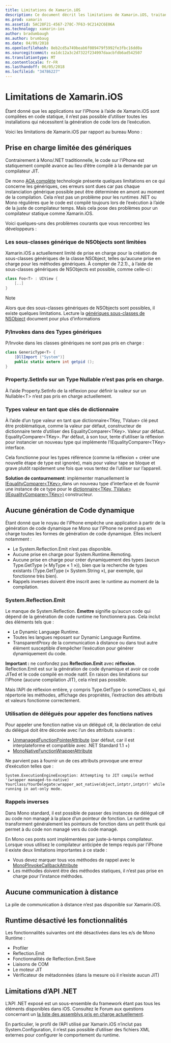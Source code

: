 ```yaml
---
title: Limitations de Xamarin.iOS
description: Ce document décrit les limitations de Xamarin.iOS, traitant des génériques, génériques sous-classes de NSObjects, P/Invoke dans les objets génériques et bien plus encore.
ms.prod: xamarin
ms.assetid: 5AC28F21-4567-278C-7F63-9C2142C6E06A
ms.technology: xamarin-ios
author: bradumbaugh
ms.author: brumbaug
ms.date: 04/09/2018
ms.openlocfilehash: 8eb2cd5a749beab6f089479f5992fe3fbc16dd0a
ms.sourcegitcommit: ea1dc12a3c2d7322f234997daacbfdb6ad542507
ms.translationtype: MT
ms.contentlocale: fr-FR
ms.lasthandoff: 06/05/2018
ms.locfileid: "34786227"
---
```

# <a name="limitations-of-xamarinios"></a>Limitations de Xamarin.iOS

Étant donné que les applications sur l’iPhone à l’aide de Xamarin.iOS sont compilées en code statique, il n’est pas possible d’utiliser toutes les installations qui nécessitent la génération de code lors de l’exécution.

Voici les limitations de Xamarin.iOS par rapport au bureau Mono :

 <a name="Limited_Generics_Support" />


## <a name="limited-generics-support"></a>Prise en charge limitée des génériques

Contrairement à Mono/.NET traditionnelle, le code sur l’iPhone est statiquement compilé avance au lieu d’être compilé à la demande par un compilateur JIT.

De mono [AOA complète](http://www.mono-project.com/docs/advanced/aot/#full-aot) technologie présente quelques limitations en ce qui concerne les génériques, ces erreurs sont dues car pas chaque instanciation générique possible peut être déterminée en amont au moment de la compilation. Cela n’est pas un problème pour les runtimes .NET ou Mono régulières que le code est compilé toujours lors de l’exécution à l’aide de la juste de compilateur temps. Mais cela pose des problèmes pour un compilateur statique comme Xamarin.iOS.

Voici quelques-uns des problèmes courants que vous rencontrez les développeurs :

 <a name="Generic_Subclasses_of_NSObjects_are_limited" />


### <a name="generic-subclasses-of-nsobjects-are-limited"></a>Les sous-classes générique de NSObjects sont limitées

Xamarin.iOS a actuellement limité de prise en charge pour la création de sous-classes génériques de la classe NSObject, telles qu’aucune prise en charge pour les méthodes génériques. À compter de 7.2.1)., à l’aide de sous-classes génériques de NSObjects est possible, comme celle-ci :

```csharp
class Foo<T> : UIView {
    [..]
}
```

> [!NOTE]
> Alors que des sous-classes génériques de NSObjects sont possibles, il existe quelques limitations. Lecture la [génériques sous-classes de NSObject](~/ios/internals/api-design/nsobject-generics.md) document pour plus d’informations



### <a name="pinvokes-in-generic-types"></a>P/Invokes dans des Types génériques

P/Invoke dans les classes génériques ne sont pas pris en charge :

```csharp
class GenericType<T> {
    [DllImport ("System")]
    public static extern int getpid ();
}
```

 <a name="Property.SetInfo_on_a_Nullable_Type_is_not_supported" />


### <a name="propertysetinfo-on-a-nullable-type-is-not-supported"></a>Property.SetInfo sur un Type Nullable n’est pas pris en charge.

À l’aide Property.SetInfo de la réflexion pour définir la valeur sur un Nullable&lt;T&gt; n’est pas pris en charge actuellement.

 <a name="Value_types_as_Dictionary_Keys" />


### <a name="value-types-as-dictionary-keys"></a>Types valeur en tant que clés de dictionnaire

À l’aide d’un type valeur en tant que dictionnaire&lt;TKey, TValue&gt; clé peut être problématique, comme la valeur par défaut, constructeur de dictionnaire tente d’utiliser des EqualityComparer&lt;TKey&gt;. Valeur par défaut. EqualityComparer&lt;TKey&gt;. Par défaut, à son tour, tente d’utiliser la réflexion pour instancier un nouveau type qui implémente l’IEqualityComparer&lt;TKey&gt; interface.

Cela fonctionne pour les types référence (comme la réflexion + créer une nouvelle étape de type est ignorée), mais pour valeur tape se bloque et grave plutôt rapidement une fois que vous tentez de l’utiliser sur l’appareil.

 **Solution de contournement**: implémenter manuellement le [IEqualityComparer&lt;TKey&gt; ](https://developer.xamarin.com/api/type/System.Collections.Generic.IEqualityComparer%601/) dans un nouveau type d’interface et de fournir une instance de ce type pour le [dictionnaire&lt;TKey, TValue&gt; ](https://developer.xamarin.com/api/type/System.Collections.Generic.Dictionary%3CTKey,TValue%3E/) [(IEqualityComparer&lt;TKey&gt;)](https://developer.xamarin.com/api/type/System.Collections.Generic.IEqualityComparer%601/) constructeur.


 <a name="No_Dynamic_Code_Generation" />


## <a name="no-dynamic-code-generation"></a>Aucune génération de Code dynamique

Étant donné que le noyau de l’iPhone empêche une application à partir de la génération de code dynamique ne Mono sur l’iPhone ne prend pas en charge toutes les formes de génération de code dynamique. Elles incluent notamment :

-  Le System.Reflection.Emit n’est pas disponible.
-  Aucune prise en charge pour System.Runtime.Remoting.
-  Aucune prise en charge pour créer dynamiquement des types (aucun Type.GetType (« MyType « 1 »)), bien que la recherche de types existants (Type.GetType (« System.String »), par exemple, qui fonctionne très bien). 
-  Rappels inverses doivent être inscrit avec le runtime au moment de la compilation.


 
 <a name="System.Reflection.Emit" />


### <a name="systemreflectionemit"></a>System.Reflection.Emit

Le manque de System.Reflection. **Émettre** signifie qu’aucun code qui dépend de la génération de code runtime ne fonctionnera pas. Cela inclut des éléments tels que :

-  Le Dynamic Language Runtime.
-  Toutes les langues reposant sur Dynamic Language Runtime.
-  TransparentProxy de la communication à distance ou dans tout autre élément susceptible d’empêcher l’exécution pour générer dynamiquement du code. 


 **Important :** ne confondez pas **Reflection.Emit** avec **réflexion**. Reflection.Emit est sur la génération de code dynamique et avoir ce code JITed et le code compilé en mode natif. En raison des limitations sur l’iPhone (aucune compilation JIT), cela n’est pas possible.

Mais l’API de réflexion entière, y compris Type.GetType (« someClass »), qui répertorie les méthodes, affichage des propriétés, l’extraction des attributs et valeurs fonctionne correctement.

### <a name="using-delegates-to-call-native-functions"></a>Utilisation de délégués pour appeler des fonctions natives

Pour appeler une fonction native via un délégué c#, la déclaration de celui du délégué doit être décorée avec l’un des attributs suivants :

- [UnmanagedFunctionPointerAttribute](https://developer.xamarin.com/api/type/System.Runtime.InteropServices.UnmanagedFunctionPointerAttribute/) (par défaut, car il est interplateforme et compatible avec .NET Standard 1.1 +)
- [MonoNativeFunctionWrapperAttribute](https://developer.xamarin.com/api/type/ObjCRuntime.MonoNativeFunctionWrapperAttribute)

Ne parvient pas à fournir un de ces attributs provoque une erreur d’exécution telles que :

```
System.ExecutionEngineException: Attempting to JIT compile method '(wrapper managed-to-native) YourClass/YourDelegate:wrapper_aot_native(object,intptr,intptr)' while running in aot-only mode.
```
 
 <a name="Reverse_Callbacks" />


### <a name="reverse-callbacks"></a>Rappels inverses

Dans Mono standard, il est possible de passer des instances de délégué c# au code non managé à la place d’un pointeur de fonction. Le runtime transforment généralement les pointeurs de fonction dans un petit thunk qui permet à du code non managé vers du code managé.

En Mono ces ponts sont implémentées par juste-à-temps compilateur. Lorsque vous utilisez le compilateur anticipée de temps requis par l’iPhone il existe deux limitations importantes à ce stade :

-  Vous devez marquer tous vos méthodes de rappel avec le [MonoPInvokeCallbackAttribute](https://developer.xamarin.com/api/type/ObjCRuntime.MonoPInvokeCallbackAttribute) 
-  Les méthodes doivent être des méthodes statiques, il n’est pas prise en charge pour l’instance méthodes. 
 
<a name="No_Remoting" />

## <a name="no-remoting"></a>Aucune communication à distance

La pile de communication à distance n’est pas disponible sur Xamarin.iOS.


 <a name="Runtime_Disabled_Features" />


## <a name="runtime-disabled-features"></a>Runtime désactivé les fonctionnalités

Les fonctionnalités suivantes ont été désactivées dans les e/s de Mono Runtime :

-  Profiler
-  Reflection.Emit
-  Fonctionnalités de Reflection.Emit.Save
-  Liaisons de COM
-  Le moteur JIT
-  Vérificateur de métadonnées (dans la mesure où il n’existe aucun JIT)


 <a name=".NET_API_Limitations" />


## <a name="net-api-limitations"></a>Limitations d’API .NET

L’API .NET exposé est un sous-ensemble du framework étant pas tous les éléments disponibles dans iOS. Consultez le Forum aux questions concernant un [la liste des assemblys pris en charge actuellement](~/cross-platform/internals/available-assemblies.md).



En particulier, le profil de l’API utilisé par Xamarin.iOS n’inclut pas System.Configuration, il n’est pas possible d’utiliser des fichiers XML externes pour configurer le comportement du runtime.
